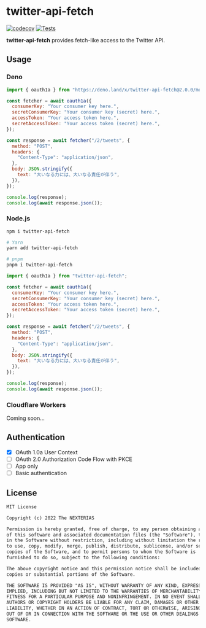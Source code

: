# twitter-api-fetch

[![codecov](https://codecov.io/gh/NEXTERIAS/twitter-api-fetch/branch/main/graph/badge.svg?token=9A7VFTMH3R)](https://codecov.io/gh/NEXTERIAS/twitter-api-fetch)
[![Tests](https://github.com/NEXTERIAS/twitter-api-fetch/actions/workflows/tests.yml/badge.svg?branch=main)](https://github.com/NEXTERIAS/twitter-api-fetch/actions/workflows/tests.yml)

**twitter-api-fetch** provides fetch-like access to the Twitter API.

## Usage

### Deno

```mjs
import { oauth1a } from "https://deno.land/x/twitter-api-fetch@2.0.0/mod.ts";

const fetcher = await oauth1a({
  consumerKey: "Your consumer key here.",
  secretConsumerKey: "Your consumer key (secret) here.",
  accessToken: "Your access token here.",
  secretAccessToken: "Your access token (secret) here.",
});

const response = await fetcher("/2/tweets", {
  method: "POST",
  headers: {
    "Content-Type": "application/json",
  },
  body: JSON.stringify({
    text: "大いなる力には、大いなる責任が伴う",
  }),
});

console.log(response);
console.log(await response.json());
```

### Node.js

```sh
npm i twitter-api-fetch

# Yarn
yarn add twitter-api-fetch

# pnpm
pnpm i twitter-api-fetch
```

```mjs
import { oauth1a } from "twitter-api-fetch";

const fetcher = await oauth1a({
  consumerKey: "Your consumer key here.",
  secretConsumerKey: "Your consumer key (secret) here.",
  accessToken: "Your access token here.",
  secretAccessToken: "Your access token (secret) here.",
});

const response = await fetcher("/2/tweets", {
  method: "POST",
  headers: {
    "Content-Type": "application/json",
  },
  body: JSON.stringify({
    text: "大いなる力には、大いなる責任が伴う",
  }),
});

console.log(response);
console.log(await response.json());
```

### Cloudflare Workers

Coming soon...

## Authentication

- [x] OAuth 1.0a User Context
- [ ] OAuth 2.0 Authorization Code Flow with PKCE
- [ ] App only
- [ ] Basic authentication

## License

```txt
MIT License

Copyright (c) 2022 The NEXTERIAS

Permission is hereby granted, free of charge, to any person obtaining a copy
of this software and associated documentation files (the "Software"), to deal
in the Software without restriction, including without limitation the rights
to use, copy, modify, merge, publish, distribute, sublicense, and/or sell
copies of the Software, and to permit persons to whom the Software is
furnished to do so, subject to the following conditions:

The above copyright notice and this permission notice shall be included in all
copies or substantial portions of the Software.

THE SOFTWARE IS PROVIDED "AS IS", WITHOUT WARRANTY OF ANY KIND, EXPRESS OR
IMPLIED, INCLUDING BUT NOT LIMITED TO THE WARRANTIES OF MERCHANTABILITY,
FITNESS FOR A PARTICULAR PURPOSE AND NONINFRINGEMENT. IN NO EVENT SHALL THE
AUTHORS OR COPYRIGHT HOLDERS BE LIABLE FOR ANY CLAIM, DAMAGES OR OTHER
LIABILITY, WHETHER IN AN ACTION OF CONTRACT, TORT OR OTHERWISE, ARISING FROM,
OUT OF OR IN CONNECTION WITH THE SOFTWARE OR THE USE OR OTHER DEALINGS IN THE
SOFTWARE.
```

